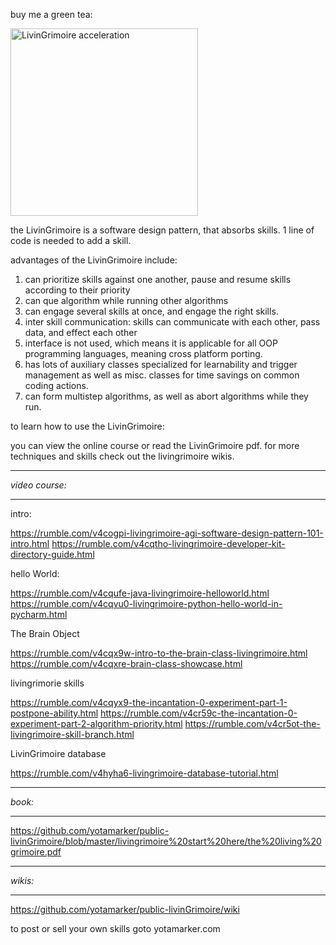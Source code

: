 buy me a green tea:

<a href="https://www.buymeacoffee.com/mr_meeseeks" target="_blank"><img src="https://i.ibb.co/CnsJKpC/Thumbnail03.png" alt="LivinGrimoire acceleration" height="300" width="300"></a>


the LivinGrimoire is a software design pattern, that absorbs skills.
1 line of code is needed to add a skill.

advantages of the LivinGrimoire include:

1. can prioritize skills against one another, pause and resume skills according to their priority
2. can que algorithm while running other algorithms
3. can engage several skills at once, and engage the right skills.
4. inter skill communication: skills can communicate with each other, pass data, and effect each other
5. interface is not used, which means it is applicable for all OOP programming languages, meaning cross platform porting.
6. has lots of auxiliary classes specialized for learnability and trigger management as well as misc. classes for time savings on common coding actions.
7. can form multistep algorithms, as well as abort algorithms while they run.

to learn how to use the LivinGrimoire:

you can view the online course or read the LivinGrimoire pdf.
for more techniques and skills check out the livingrimoire wikis.
***************
*video course:*
***************
intro:

https://rumble.com/v4cogpi-livingrimoire-agi-software-design-pattern-101-intro.html
https://rumble.com/v4cqtho-livingrimoire-developer-kit-directory-guide.html

hello World:

https://rumble.com/v4cqufe-java-livingrimoire-helloworld.html
https://rumble.com/v4cqvu0-livingrimoire-python-hello-world-in-pycharm.html

The Brain Object

https://rumble.com/v4cqx9w-intro-to-the-brain-class-livingrimoire.html
https://rumble.com/v4cqxre-brain-class-showcase.html

livingrimorie skills

https://rumble.com/v4cqyx9-the-incantation-0-experiment-part-1-postpone-ability.html
https://rumble.com/v4cr59c-the-incantation-0-experiment-part-2-algorithm-priority.html
https://rumble.com/v4cr5ot-the-livingrimoire-skill-branch.html

LivinGrimoire database

https://rumble.com/v4hyha6-livingrimoire-database-tutorial.html
*******
*book:*
*******
https://github.com/yotamarker/public-livinGrimoire/blob/master/livingrimoire%20start%20here/the%20living%20grimoire.pdf
********
*wikis:*
********
https://github.com/yotamarker/public-livinGrimoire/wiki


to post or sell your own skills goto yotamarker.com
